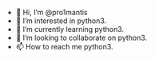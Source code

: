 - 👋 Hi, I’m @pro1mantis
- 👀 I’m interested in python3.
- 🌱 I’m currently learning python3.
- 💞️ I’m looking to collaborate on python3.
- 📫 How to reach me python3.
<!---
pro1mantis/pro1mantis is a ✨ special ✨ repository because its `README.md` (this file) appears on your GitHub profile.
You can click the Preview link to take a look at your changes.
--->
